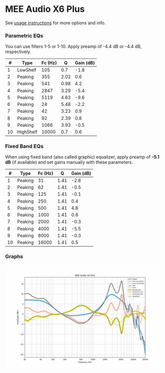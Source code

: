 # MEE Audio X6 Plus
See [usage instructions](https://github.com/jaakkopasanen/AutoEq#usage) for more options and info.

### Parametric EQs
You can use filters 1-5 or 1-10. Apply preamp of -4.4 dB or -4.4 dB, respectively.

|   # | Type      |   Fc (Hz) |    Q |   Gain (dB) |
|-----|-----------|-----------|------|-------------|
|   1 | LowShelf  |       105 | 0.7  |        -1.8 |
|   2 | Peaking   |       355 | 2.02 |         0.6 |
|   3 | Peaking   |       541 | 0.98 |         4.2 |
|   4 | Peaking   |      2847 | 3.29 |        -5.4 |
|   5 | Peaking   |      5119 | 4.63 |        -9.6 |
|   6 | Peaking   |        24 | 5.48 |        -2.2 |
|   7 | Peaking   |        42 | 3.23 |         0.9 |
|   8 | Peaking   |        92 | 2.39 |         0.8 |
|   9 | Peaking   |      1066 | 3.93 |        -0.5 |
|  10 | HighShelf |     10000 | 0.7  |         0.6 |

### Fixed Band EQs
When using fixed band (also called graphic) equalizer, apply preamp of **-5.1 dB** (if available) and set gains manually with these parameters.

|   # | Type    |   Fc (Hz) |    Q |   Gain (dB) |
|-----|---------|-----------|------|-------------|
|   1 | Peaking |        31 | 1.41 |        -2.8 |
|   2 | Peaking |        62 | 1.41 |        -0.5 |
|   3 | Peaking |       125 | 1.41 |        -0.1 |
|   4 | Peaking |       250 | 1.41 |         0.4 |
|   5 | Peaking |       500 | 1.41 |         4.8 |
|   6 | Peaking |      1000 | 1.41 |         0.8 |
|   7 | Peaking |      2000 | 1.41 |        -0.3 |
|   8 | Peaking |      4000 | 1.41 |        -5.5 |
|   9 | Peaking |      8000 | 1.41 |        -0.3 |
|  10 | Peaking |     16000 | 1.41 |         0.5 |

### Graphs
![](./MEE%20Audio%20X6%20Plus.png)
